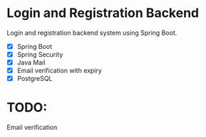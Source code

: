 # Login and Registration Backend 
Login and registration backend system using Spring Boot.

- [x] Spring Boot
- [x] Spring Security
- [x] Java Mail
- [x] Email verification with expiry
- [x] PostgreSQL

# TODO:
Email verification
